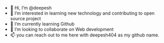 - 👋 Hi, I’m @deepesh 
- 👀 I’m interested in learning new technology and contributing to open source project
- 🌱 I’m currently learning Github
- 💞️ I’m looking to collaborate on Web development
- 📫 you can reach out to me here with deepesh404 as my github name.


<!---
deepesh404/deepesh404 is a ✨ special ✨ repository because its `README.md` (this file) appears on your GitHub profile.
You can click the Preview link to take a look at your changes.
--->

